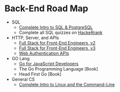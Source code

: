 # Back-End Road Map

- SQL
  - [Complete Intro to SQL & PostgreSQL](https://frontendmasters.com/courses/sql/)
  - Complete all SQL quizzes on [HackeRrank](https://www.hackerrank.com/domains/sql)
- HTTP, Server, and APIs
  - [Full Stack for Front-End Engineers, v2](https://frontendmasters.com/courses/fullstack-v2/)
  - [Full Stack for Front-End Engineers, v3](https://frontendmasters.com/courses/fullstack-v3/)
  - [Web Authentication APIs](https://frontendmasters.com/courses/web-auth-apis/)
- GO Lang
  - [Go for JavaScript Developers](https://frontendmasters.com/courses/go-for-js-devs/)
  - The Go Programming Language [Book]
  - Head First Go [Book]
- General CS
  - [Complete Intro to Linux and the Command-Line](https://frontendmasters.com/courses/linux-command-line/)
